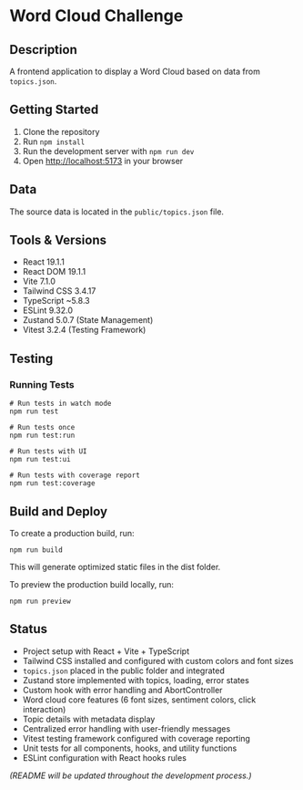 # Word Cloud Challenge

## Description

A frontend application to display a Word Cloud based on data from `topics.json`.

## Getting Started

1.  Clone the repository
2.  Run `npm install`
3.  Run the development server with `npm run dev`
4.  Open [http://localhost:5173](http://localhost:5173) in your browser

## Data

The source data is located in the `public/topics.json` file.

## Tools & Versions

- React 19.1.1
- React DOM 19.1.1
- Vite 7.1.0
- Tailwind CSS 3.4.17
- TypeScript ~5.8.3
- ESLint 9.32.0
- Zustand 5.0.7 (State Management)
- Vitest 3.2.4 (Testing Framework)

## Testing

### Running Tests

```
# Run tests in watch mode
npm run test

# Run tests once
npm run test:run

# Run tests with UI
npm run test:ui

# Run tests with coverage report
npm run test:coverage
```

## Build and Deploy

To create a production build, run:

```
npm run build
```

This will generate optimized static files in the dist folder.

To preview the production build locally, run:

```
npm run preview
```

## Status

- Project setup with React + Vite + TypeScript
- Tailwind CSS installed and configured with custom colors and font sizes
- `topics.json` placed in the public folder and integrated
- Zustand store implemented with topics, loading, error states
- Custom hook with error handling and AbortController
- Word cloud core features (6 font sizes, sentiment colors, click interaction)
- Topic details with metadata display
- Centralized error handling with user-friendly messages
- Vitest testing framework configured with coverage reporting
- Unit tests for all components, hooks, and utility functions
- ESLint configuration with React hooks rules

_(README will be updated throughout the development process.)_
